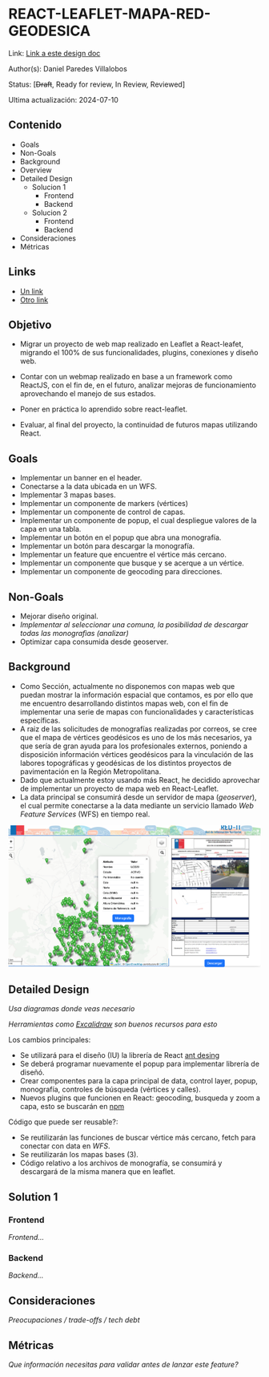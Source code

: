 # REACT-LEAFLET-MAPA-RED-GEODESICA
Link: [Link a este design doc](#)

Author(s): Daniel Paredes Villalobos

Status: [~~Draft~~, Ready for review, In Review, Reviewed]

Ultima actualización: 2024-07-10

## Contenido
- Goals
- Non-Goals
- Background
- Overview
- Detailed Design
  - Solucion 1
    - Frontend
    - Backend
  - Solucion 2
    - Frontend
    - Backend
- Consideraciones
- Métricas

## Links
- [Un link](#)
- [Otro link](#)

## Objetivo

- Migrar un proyecto de web map realizado en Leaflet a React-leafet, migrando el 100% de sus funcionalidades, plugins, conexiones y diseño web.

- Contar con un webmap realizado en base a un framework como ReactJS, con el fin de, en el futuro, analizar mejoras de funcionamiento aprovechando el manejo de sus estados.

- Poner en práctica lo aprendido sobre react-leaflet.

- Evaluar, al final del proyecto, la continuidad de futuros mapas utilizando React.


## Goals
- Implementar un banner en el header.
- Conectarse a la data ubicada en un WFS.
- Implementar 3 mapas bases.
- Implementar un componente de markers (vértices)
- Implementar un componente de control de capas.
- Implementar un componente de popup, el cual despliegue valores de la capa en una tabla.
- Implementar un botón en el popup que abra una monografía.
- Implementar un botón para descargar la monografía.
- Implementar un feature que encuentre el vértice más cercano.
- Implementar un componente que busque y se acerque a un vértice.
- Implementar un componente de geocoding para direcciones.

## Non-Goals
- Mejorar diseño original.
- _Implementar al seleccionar una comuna, la posibilidad de descargar todas las monografìas (analizar)_
- Optimizar capa consumida desde geoserver.

## Background
- Como Sección, actualmente no disponemos con mapas web que puedan mostrar la información espacial que contamos, es por ello que me encuentro desarrollando distintos mapas web, con el fin de implementar una serie de mapas con funcionalidades y características específicas.
- A raiz de las solicitudes de monografías realizadas por correos, se cree que el mapa de vértices geodésicos es uno de los más necesarios, ya que sería de gran ayuda para los profesionales externos, poniendo a disposición información vértices geodésicos para la vinculación de las labores topográficas y geodésicas de los distintos proyectos de pavimentación en la Región Metropolitana.
-  Dado que actualmente estoy usando más React, he decidido aprovechar de implementar un proyecto de mapa web en React-Leaflet.
- La data principal se consumirá desde un servidor de mapa (_geoserver_), el cual permite conectarse a la data mediante un servicio llamado _Web Feature Services_ (WFS) en tiempo real.

![leaflet](./src/images/design-doc/leaflet.png)

## Detailed Design
_Usa diagramas donde veas necesario_

_Herramientas como [Excalidraw](https://excalidraw.com) son buenos recursos para esto_

Los cambios principales:

- Se utilizará para el diseño (IU) la librería de React [ant desing](https://ant.design/)
- Se deberá programar nuevamente el popup para implementar librería de diseñó.
- Crear componentes para la capa principal de data, control layer, popup, monografía, controles de búsqueda (vértices y calles).
- Nuevos plugins que funcionen en React: geocoding, busqueda y zoom a capa, esto se buscarán en [npm](https://www.npmjs.com) 

 Código que puede ser reusable?:
 - Se reutilizarán las funciones de buscar vértice más cercano, fetch para conectar con data en *WFS*.
 - Se reutilizarán los mapas bases (3).
 - Código relativo a los archivos de monografía, se consumirá y descargará de la misma manera que en leaflet.



## Solution 1
### Frontend
_Frontend…_
### Backend
_Backend…_

## Consideraciones
_Preocupaciones / trade-offs / tech debt_

## Métricas
_Que información necesitas para validar antes de lanzar este feature?_
